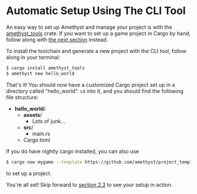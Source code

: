 # Automatic Setup Using The CLI Tool

An easy way to set up Amethyst and manage your project is with the
[amethyst_tools][at] crate. If you want to set up a game project in Cargo by
hand, follow along with [the next section][ci] instead.

[at]: https://github.com/amethyst/tools
[ci]: ./getting_started/manual_cargo_setup.html

To install the toolchain and generate a new project with the CLI tool, follow
along in your terminal:

```bash
$ cargo install amethyst_tools
$ amethyst new hello_world
```

That's it! You should now have a customized Cargo project set up in a directory
called "hello_world". `cd` into it, and you should find the following file
structure:

* **hello_world**/
  * **assets**/
    * Lots of junk...
  * **src**/
    * main.rs
  * Cargo.toml

If you do have nightly cargo installed, you can also use

```bash
$ cargo new mygame --template https://github.com/amethyst/project_template
```

to set up a project.

You're all set! Skip forward to [section 2.3][hw] to see your setup in action.

[hw]: ./getting_started/hello_world.html
